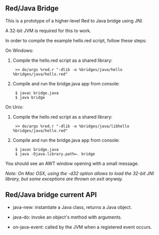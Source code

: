 Red/Java Bridge
------------------------

This is a prototype of a higher-level Red to Java bridge using JNI.

A 32-bit JVM is required for this to work. 

In order to compile the example hello.red script, follow these steps:

On Windows:

1. Compile the hello.red script as a shared library:

        >> do/args %red.r "-dlib -o %bridges/java/hello %bridges/java/hello.red"   

2. Compile and run the bridge.java app from console:

        $ javac bridge.java
        $ java bridge

On Unix:

1. Compile the hello.red script as a shared library:

        >> do/args %red.r "-dlib -o %bridges/java/libhello %bridges/java/hello.red"

2. Compile and run the bridge.java app from console:

        $ javac bridge.java
        $ java -Djava.library.path=. bridge

You should see an AWT window opening with a small message.

_Note: On Mac OSX, using the -d32 option allows to load the 32-bit JNI library, but some exceptions are thrown on exit anyway._


Red/Java bridge current API
----------------------------

* java-new: instantiate a Java class, returns a Java object.

* java-do: invoke an object's method with arguments.

* on-java-event: called by the JVM when a registered event occurs.
